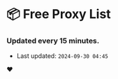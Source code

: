 # :package: Free Proxy List
### Updated every 15 minutes.

- Last updated: `2024-09-30 04:45`

:heart:
